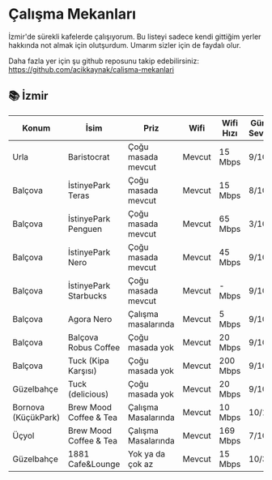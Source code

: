 # Çalışma Mekanları

İzmir'de sürekli kafelerde çalışıyorum. Bu listeyi sadece kendi gittiğim yerler hakkında not almak için olutşurdum.
Umarım sizler için de faydalı olur.

Daha fazla yer için şu github reposunu takip edebilirsiniz: https://github.com/acikkaynak/calisma-mekanlari


## 📚 İzmir 

| Konum                       | İsim                   | Priz                   |   Wifi   | Wifi Hızı | Gürültü Seviyesi | Çalışma Saatleri | Instagram Adresi     |
|-----------------------------|------------------------|------------------------|----------|-----------|------------------|------------------|----------------------|
| Urla                        | Baristocrat            | Çoğu masada mevcut     |  Mevcut  |  15 Mbps  |       9/10       |   10:00 - 22:00  | @baristocrat3rd      |
| Balçova                     | İstinyePark Teras      | Çoğu masada mevcut     |  Mevcut  |  15 Mbps  |       8/10       |   10:00 - 01:00  | @istinyeparkteras    |
| Balçova                     | İstinyePark Penguen    | Çoğu masada mevcut     |  Mevcut  |  65 Mbps  |       3/10       |   10:00 - 22:00  | @penguen.kitabevi    |
| Balçova                     | İstinyePark Nero       | Çoğu masada mevcut     |  Mevcut  |  45 Mbps  |       9/10       |   10:00 - 22:00  | @caffenero           |
| Balçova                     | İstinyePark Starbucks  | Çoğu masada mevcut     |  Mevcut  |   - Mbps  |       9/10       |   10:00 - 22:00  | @starbucks_tr        |
| Balçova                     | Agora Nero             | Çalışma masalarında    |  Mevcut  |   5 Mbps  |       9/10       |   10:00 - 22:00  | @caffenero           |
| Balçova                     | Balçova Robus Coffee   | Çoğu masada yok        |  Mevcut  |  20 Mbps  |       9/10       |   10:00 - 22:00  | @robustcoffeeshop    |
| Balçova                     | Tuck (Kipa Karşısı)    | Çoğu masada yok        |  Mevcut  |  200 Mbps |       9/10       |         -        | @tuckcoffee          |
| Güzelbahçe                  | Tuck (delicious)       | Çoğu masada yok        |  Mevcut  |  20 Mbps  |       9/10       |         -        | @tuckcoffee          |
| Bornova (KüçükPark)         | Brew Mood Coffee & Tea | Çalışma Masalarında    |  Mevcut  |  10 Mbps  |       10/10      |   10:00 - 22:00  | @brewmoodturkiye     |
| Üçyol                       | Brew Mood Coffee & Tea | Çalışma Masalarında    |  Mevcut  |  169 Mbps |       7/10       |   10:00 - 22:00  | @brewmoodturkiye     |
| Güzelbahçe                  |  1881 Cafe&Lounge      | Yok ya da çok az       |  Mevcut  |  15 Mbps  |       10/3       |         -        | @1881cafelounge      |

